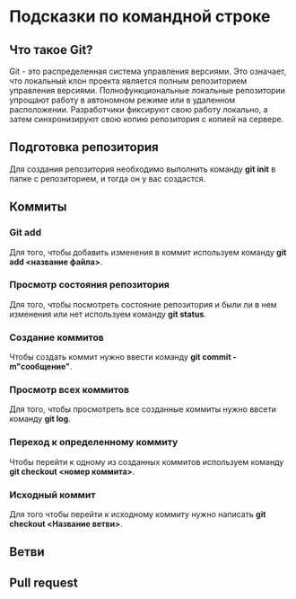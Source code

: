 # Подсказки по командной строке

## Что такое Git?
Git - это распределенная система управления версиями. Это означает, что локальный клон проекта является полным репозиторием управления версиями. Полнофункциональные локальные репозитории упрощают работу в автономном режиме или в удаленном расположении. Разработчики фиксируют свою работу локально, а затем синхронизируют свою копию репозитория с копией на сервере.

## Подготовка репозитория
Для создания репозитория необходимо выполнить команду **git init** в папке с репозиторием, и тогда он у вас создастся.

## Коммиты

### Git add

Для того, чтобы добавить изменения в коммит используем команду **git add <название файла>**.

### Просмотр состояния репозитория

Для того, чтобы посмотреть состояние репозитория и были ли в нем изменения или нет используем команду **git status**.

### Создание коммитов

Чтобы создать коммит нужно ввести команду **git commit -m"сообщение"**.

### Просмотр всех коммитов

Для того, чтобы просмотреть все созданные коммиты нужно ввсети команду **git log**.

### Переход к определенному коммиту

Чтобы перейти к одному из созданных коммитов используем команду **git checkout <номер коммита>**.

### Исходный коммит

Для того чтобы перейти к исходному коммиту нужно написать **git checkout <Название ветви>**.

## Ветви

## Pull request